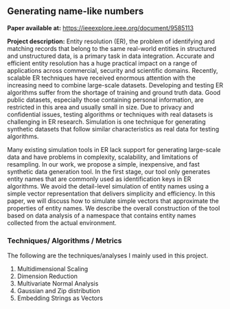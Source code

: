 ## Generating name-like numbers

**Paper available at:** https://ieeexplore.ieee.org/document/9585113

**Project description:** Entity resolution (ER), the problem of identifying and matching records that belong to the same real-world entities in structured and unstructured data, is a primary task in data integration. Accurate and efficient entity resolution has a huge practical impact on a range of applications across commercial, security and scientific domains. Recently, scalable ER techniques have received enormous attention with the increasing need to combine large-scale datasets. Developing and testing ER algorithms suffer from the shortage of training and ground truth data. Good public datasets, especially those containing personal information, are restricted in this area and usually small in size. Due to privacy and confidential issues, testing algorithms or techniques with real datasets is challenging in ER research. Simulation is one technique for generating synthetic datasets that follow similar characteristics as real data for testing algorithms. 

Many existing simulation tools in ER lack support for generating large-scale data and have problems in complexity, scalability, and limitations of resampling. In our work, we propose a simple, inexpensive, and fast synthetic data generation tool. In the first stage, our tool only generates entity names that are commonly used as identification keys in ER algorithms. We avoid the detail-level simulation of entity names using a simple vector representation that delivers simplicity and efficiency. In this paper, we will discuss how to simulate simple vectors that approximate the properties of entity names. We describe the overall construction of the tool based on data analysis of a namespace that contains entity names collected from the actual environment. 

### Techniques/ Algorithms / Metrics

The following are the techniques/analyses I mainly used in this project.

1. Multidimensional Scaling
2. Dimension Reduction
3. Multivariate Normal Analysis
4. Gaussian and Zip distribution
5. Embedding Strings as Vectors
